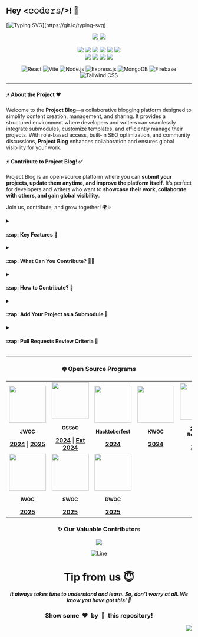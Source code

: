 ## Hey <𝚌𝚘𝚍𝚎𝚛𝚜/>! 👋

[![Typing SVG](https://readme-typing-svg.demolab.com?font=Monoton&size=85&pause=12&speed=12&color=00FF00&center=true&vCenter=true&width=2000&height=200&lines=Hello+World!;Welcome+to+the+Blog+Script+project;Your+Next+Big+Commit+Starts+Here!;Let's+Code+Something+Awesome!;Collaborate.+Build.+Inspire!;Write+Code,+Build+Dreams!;Code.+Commit.+Conquer!;Build,+Learn,+and+Contribute!)](https://git.io/typing-svg)

<div align="center">
  <p>
    <a href="https://www.buymeacoffee.com/avdheshvarshney">
      <img src="https://img.shields.io/badge/Buy%20Me%20a%20Coffee-ffdd00?style=for-the-badge&logo=buy-me-a-coffee&logoColor=black" />
    </a>
    <a href="https://discord.gg/tSqtvHUJzE">
      <img src="https://img.shields.io/badge/Discord-%235865F2.svg?style=for-the-badge&logo=discord&logoColor=white" />
    </a><br /><br />
    <img src="https://img.shields.io/github/repo-size/Avdhesh-Varshney/pjt-blog" />
    <img src="https://img.shields.io/github/languages/count/Avdhesh-Varshney/pjt-blog" />
    <img src="https://img.shields.io/github/stars/Avdhesh-Varshney/pjt-blog" />
    <img src="https://img.shields.io/github/forks/Avdhesh-Varshney/pjt-blog" />
    <img src="https://img.shields.io/github/last-commit/Avdhesh-Varshney/pjt-blog" />
    <img src="https://img.shields.io/github/license/Avdhesh-Varshney/pjt-blog" />
    <br />
    <img src="https://img.shields.io/github/issues-raw/Avdhesh-Varshney/pjt-blog" />
    <img src="https://img.shields.io/github/issues-closed-raw/Avdhesh-Varshney/pjt-blog" />
    <img src="https://img.shields.io/github/issues-pr-raw/Avdhesh-Varshney/pjt-blog" />
    <img src="https://img.shields.io/github/issues-pr-closed-raw/Avdhesh-Varshney/pjt-blog" />
  </p>

![React](https://img.shields.io/badge/React-20232A?style=for-the-badge&logo=react&logoColor=61DAFB)
![Vite](https://img.shields.io/badge/Vite-646CFF?style=for-the-badge&logo=vite&logoColor=white)
![Node.js](https://img.shields.io/badge/Node.js-43853D?style=for-the-badge&logo=node.js&logoColor=white)
![Express.js](https://img.shields.io/badge/Express.js-000000?style=for-the-badge&logo=express&logoColor=white)
![MongoDB](https://img.shields.io/badge/MongoDB-4EA94B?style=for-the-badge&logo=mongodb&logoColor=white)
![Firebase](https://img.shields.io/badge/Firebase-FFCA28?style=for-the-badge&logo=firebase&logoColor=black)
![Tailwind CSS](https://img.shields.io/badge/Tailwind_CSS-38B2AC?style=for-the-badge&logo=tailwind-css&logoColor=white)

</div>

---

#### :zap: About the Project ❤️

Welcome to the **Project Blog**—a collaborative blogging platform designed to simplify content creation, management, and sharing. 
It provides a structured environment where developers and writers can seamlessly integrate submodules, customize templates, and efficiently manage their projects. 
With role-based access, built-in SEO optimization, and community discussions, **Project Blog** enhances collaboration and ensures global visibility for your work.

#### :zap: Contribute to Project Blog! ✅

Project Blog is an open-source platform where you can **submit your projects, update them anytime, and improve the platform itself**. 
It’s perfect for developers and writers who want to **showcase their work, collaborate with others, and gain global visibility**.  

Join us, contribute, and grow together! 🌍✨

<details>
<summary><h4>:zap: Key Features 🏢</h4></summary>

| **Feature**                     | **Description**  |
|----------------------------------|----------------|
| **Markdown Support**             | Easily write and format blog content using Markdown, making it clean and well-structured. Markdown helps in organizing text, adding headings, lists, links, and images without complex coding. |
| **Submodule Integration**        | Allows you to add external repositories as submodules, making it easier to manage and link different projects inside your blog. This helps in organizing code and keeping everything in one place. |
| **Customizable Templates**       | Choose from ready-made templates to design your blog the way you like. These templates help in quickly setting up a beautiful and professional-looking blog. |
| **Project Contribution Workflow** | Submit your project to this repository and update it anytime. You can also contribute more by improving your project and raising pull requests (PRs) to update Project Blog itself. This helps in growing your project while also making Project Blog better. |
| **Global Visibility**            | Your blog and projects will be visible to a larger audience worldwide. This increases your chances of getting noticed, getting feedback, and collaborating with others. |
| **Community Discussions**        | Connect with other contributors, discuss ideas, ask questions, and share knowledge. This makes learning and improving projects easier through teamwork. |
| **Full Ownership**               | You have complete control over your projects and contributions. No one else can change your work without your permission. |
| **SEO Optimization**             | Project Blog ensures your content is easily found on search engines like Google. This helps in reaching more people and increasing engagement. |
| **Role-Based Dashboard**         | Different users have different levels of access. Admins can manage everything, collaborators can work on assigned projects, contributors can submit their work, and regular users can read and interact with blogs. |

</details>

<details>
<summary><h4>:zap: What Can You Contribute? 👩‍💻</h4></summary>

> Choose a contribution area that suits your skills 

| **Contribution Area**             |
| --------------------------------- |
| **Add New Projects**              |
| **Improve Existing Projects**     |
| **Documentation Updates**         |
| **Bug Fixes**                     |
| **Responsive Design**             |
| **Code Readability**              |
| **Optimization**                  |

</details>

<details>
<summary><h4>:zap: How to Contribute? 🤔</h4></summary>

1. Star the repository on GitHub to show your support.
2. Browse the [**Issues**](https://github.com/Avdhesh-Varshney/pjt-blog/issues) to find tasks that need attention.
3. Fork the repository to your own GitHub account to start working on your changes.
4. Create a new branch for the issue you're working on.
5. Make your changes, ensuring they align with the project's structure and standards.
6. Add screenshots or screen captures of your changes to showcase their effects in the pull request.
7. Submit a [**Pull Request**](https://github.com/Avdhesh-Varshney/pjt-blog/pulls), and it will be reviewed.
8. Make sure to read and follow the [**Contributing Guidelines**](https://github.com/Avdhesh-Varshney/pjt-blog/blob/main/CONTRIBUTING.md) and [**Code of Conduct**](https://github.com/Avdhesh-Varshney/pjt-blog/blob/main/CODE_OF_CONDUCT.md).

</details>

<details>
<summary><h4>:zap: Add Your Project as a Submodule 🚀</h4></summary>

> We want your work to be readable by others; therefore, we encourage you to note the following:

<p align="center">
  <img src="https://raw.githubusercontent.com/hack-boi/assets/main/pjt-blog-submodule-addition.gif" alt="" width="700" />
</p>

1. Project/Repository names should be in `kebab-case` letters (e.g., `to-do-list`, `joke-telling-application`).

    > Ensure your repository contains the following files:

    1. *README.md* → Briefly explain the project, its features, and use cases.
    2. *SETUP.md* → Step-by-step guide to setting up the project locally.
    3. *LICENSE* → Define the licensing terms for project usage.
    4. *SCREENSHOT* → Add an image showcasing the project’s UI, if available.
    5. *WORKING PROTOTYPE* → (Optional) Provide a live demo link or preview GIF/video.
    6. *DEPLOYED URL* → Attach a deployed URL in your project repository.

2. Run the following command to add your project as a submodule:

    > Run this command from the root directory `/workspaces/pjt-blog`

```bash
git submodule add --depth 1 <your_project_repo_url> projects/<category>/<project_name>
```

> Example for a web development project:
> ```bash
> git submodule add --depth 1 https://github.com/your-username/my-web-project.git projects/web-development/my-web-project
> ```

3. Create a new branch.

```bash
git checkout -b <add/project_name>
```

4. Stage the changes
```bash
git add .
```

5. Commit and Push changes

    > Commit message should be clear. Never write un-necessary things in the commit messages.

```bash
git commit -m "Add <project_name> as a submodule under <category>"
git push -u origin <add/project_name>
```

6. Create a Pull Request
    1. Go to your forked repository on GitHub.
    2. Click on Compare & pull request.
    3. Provide a clear description of your project.
    4. Submit the PR for review.

</details>

<details>
<summary><h4>:zap: Pull Requests Review Criteria 🧲</h4></summary>

1. Fill out the ***PR template*** properly when submitting a pull request.
2. Do not commit directly to the `main` branch, otherwise your PR will be instantly rejected.
3. Ensure all work is original and not copied from other sources.
4. Don't create more than 3-4 commits unless permitted by Admin and Mentors in your PR.
5. Add comments to your code wherever necessary for clarity.
6. 🚀 **Before submitting a PR, you must publish a blog about your project on our website. PRs without a blog will not be accepted.**
7. For frontend updates, share screenshots and work samples before submitting a PR.

</details>

---

<div align="center">

### ❄️ Open Source Programs

<table>
  <tr align="center">
    <td align="center">
      <div>
        <img src="https://github.com/user-attachments/assets/788a8d65-9955-4520-a4f0-439a8add3d61" height="100px" />
        <p><sub><b>JWOC</b></sub></p>
        <a href="https://www.jwoc.tech/"><b>2024</b></a> |
        <a href="https://www.jwoc.in/"><b>2025</b></a>
      </div>
    </td>
    <td align="center">
      <div>
        <img src="https://github.com/user-attachments/assets/c464f695-d0b9-4fc1-9c7c-add9e19d9167" height=100px />
        <p><sub><b>GSSoC</b></sub></p>
        <a href="https://gssoc.girlscript.tech/"><b>2024</b></a> |
        <a href="https://gssoc.girlscript.tech/"><b>Ext 2024</b></a>
      </div>
    </td>
    <td align="center">
      <div>
        <img src="https://github.com/user-attachments/assets/ff164f5c-d294-4af0-a77b-c19e78685c47" height=100px />
        <p><sub><b>Hacktoberfest</b></sub></p>
        <a href="https://hacktoberfest.com/"><b>2024</b></a>
      </div>
    </td>
    <td align="center">
      <div>
        <img src="https://github.com/user-attachments/assets/4d9fea63-34df-48ac-a33a-f5a8c333b191" height=100px />
        <p><sub><b>KWOC</b></sub></p>
        <a href="https://kwoc.kossiitkgp.org/"><b>2024</b></a>
      </div>
    </td>
    <td align="center">
      <div>
        <img src="https://github.com/user-attachments/assets/eea72bf3-eee1-481a-9f9e-2f9d9a4eb2e4" height=100px />
        <p><sub><b>24 Pull Requests</b></sub></p>
        <a href="https://24pullrequests.com/"><b>2024</b></a>
      </div>
    </td>
  </tr>
  <tr>
    <td align="center">
      <div>
        <img src="https://github.com/user-attachments/assets/b2399ecc-a3d7-4ad5-acbb-87fb46477cae" height=100px />
        <p><sub><b>IWOC</b></sub></p>
        <a href="https://iwoc3.live/"><b>2025</b></a>
      </div>
    </td>
    <td align="center">
      <div>
        <img src="https://github.com/user-attachments/assets/f2832e3c-f8a4-4b99-b4a1-934a9ee88c5a" height=100px />
        <p><sub><b>SWOC</b></sub></p>
        <a href="https://www.socialwinterofcode.com/"><b>2025</b></a>
      </div>
    </td>
    <td align="center">
      <div>
        <img src="https://github.com/user-attachments/assets/728db452-1ce6-42d7-9dd4-4d4ba8dad90c" height=100px />
        <p><sub><b>DWOC</b></sub></p>
        <a href="https://dwoc.io/"><b>2025</b></a>
      </div>
    </td>
  </tr>
</table>

### ✨ Our Valuable Contributors

<a href="https://github.com/Avdhesh-Varshney/pjt-blog/graphs/contributors">
  <img src="https://contrib.rocks/image?repo=Avdhesh-Varshney/WebMasterLog&&max=1000" />
</a>

![Line](https://github.com/Avdhesh-Varshney/pjt-blog/assets/114330097/4b78510f-a941-45f8-a9d5-80ed0705e847)

# Tip from us 😇 
##### It always takes time to understand and learn. So, don't worry at all. We know <b>you have got this</b>! 💪 
### Show some &nbsp;❤️&nbsp; by &nbsp;🌟&nbsp; this repository! 

</div>

<a href="#top"><img src="https://img.shields.io/badge/⬆-Back%20to%20Top-red?style=for-the-badge" align="right"/></a>

